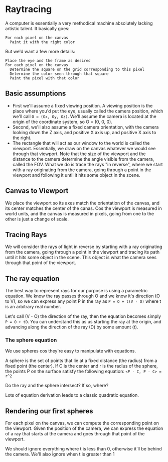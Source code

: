 # Raytracing

A computer is essentially a very methodical machine absolutely lacking artistic talent. It basically goes:

```pseudocode
For each pixel on the canvas
  Paint it with the right color
```

But we'd want a few more details:

```pseudocode
Place the eye and the frame as desired
For each pixel on the canvas
  Determine the square on the grid corresponding to this pixel
  Determine the color seen through that square
  Paint the pixel with that color
```

## Basic assumptions

- First we'll assume a fixed viewing position. A viewing position is the place where you'd put the eye, usually called the camera position, which we'll call `O = (Ox, Oy, Oz)`. We'll assume the camera is located at the origin of the coordinate system, so O = (0, 0, 0). 
- Second, we'll also assume a fixed camera orientation, with the camera looking down the Z axis, and positive X axis up, and positive X axis to the right.
- The rectangle that will act as our window to the world is called the viewport. Essentially, we draw on the canvas whatever we would see through that viewport. Note that the size of the viewport and the distance to the camera determine the angle visible from the camera, called the FOV.
What we do is trace the rays "in reverse", where we start with a ray originating from the camera, going through a point in the viewport and following it until it hits some object in the scene. 

## Canvas to Viewport

We place the viewport so its axes match the orientation of the canvas, and its center matches the center of the canas. Cos the viewport is measured in world units, and the canvas is measured in pixels, going from one to the other is just a change of scale.

## Tracing Rays

We will consider the rays of light in reverse by starting with a ray originating from the camera, going through a point in the viewport and tracing its path until it hits some object in the scene. This object is what the camera sees through that point of the viewport.

## The ray equation

The best way to represent rays for our purpose is using a parametric equation. We know the ray passes through O and we know it's direction (O to V), so we can express any point P in the ray as `P = O + t(V - O)` where t is an arbitrary real number.

Let's call (V - O) the direction of the ray, then the equation becomes simply `P = O + tD`. You can understand this as us starting the ray at the origin, and advancing along the direction of the ray (D) by some amount (t).

### The sphere equation

We use spheres cos they're easy to manipulate with equations.

A sphere is the set of points that lie at a fixed distance (the radius) from a fixed point (the center). If C is the center and r is the radius of the sphere, the points P on the surface satisfy the following equation: `<P - C, P - C> = r^2`

Do the ray and the sphere intersect? If so, where?

Lots of equation derivation leads to a classic quadratic equation.

## Rendering our first spheres

For each pixel on the canvas, we can compute the corresponding point on the viewport. Given the position of the camera, we can express the equation of a ray that starts at the camera and goes through that point of the viewport.

We should ignore everything where t is less than 0, otherwise it'll be behind the camera. We'll also ignore when t is greater than 1